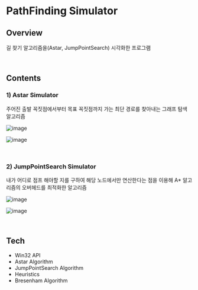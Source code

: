 # PathFinding Simulator

## Overview
길 찾기 알고리즘을(Astar, JumpPointSearch) 시각화한 프로그램

<br>

## Contents

### 1) Astar Simulator

주어진 출발 꼭짓점에서부터 목표 꼭짓점까지 가는 최단 경로를 찾아내는 그래프 탐색 알고리즘

![image](https://user-images.githubusercontent.com/51254582/200110902-ca8fed51-3759-4931-827c-edf248ff389a.png)

![image](https://user-images.githubusercontent.com/51254582/200110905-485a8ae9-2dc2-4b8d-8c8e-d169351027f6.png)

<br>

### 2) JumpPointSearch Simulator

내가 어디로 점프 해야할 지를 구하여 해당 노드에서만 연산한다는 점을 이용해 A* 알고리즘의 오버헤드를 최적화한 알고리즘

![image](https://user-images.githubusercontent.com/51254582/200111228-a6930f3c-975a-414a-96a3-1ebe6f3c5b5d.png)

![image](https://user-images.githubusercontent.com/51254582/200111239-be834532-7c76-4901-98b9-f8e0a5f04c99.png)

<br>

## Tech
* Win32 API
* Astar Algorithm
* JumpPointSearch Algorithm
* Heuristics
* Bresenham Algorithm
